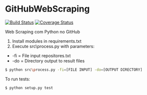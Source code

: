 # GitHubWebScraping 

[![Build Status](https://travis-ci.org/iran-gregorio/GitHubWebScraping.svg?branch=master)](https://travis-ci.org/iran-gregorio/GitHubWebScraping) [![Coverage Status](https://coveralls.io/repos/github/iran-gregorio/GitHubWebScraping/badge.svg?branch=master&service=github)](https://coveralls.io/github/iran-gregorio/GitHubWebScraping?branch=master&service=github)

Web Scraping com Python no GitHub

1. Install modules in requirements.txt
2. Execute src\process.py with parameters:
  - -fi = File input repositores.txt
  - -do = Directory output to result files
  
  ``` sh
  $ python src\process.py -fi=[FILE INPUT] -do=[OUTPUT DIRECTORY]
  ```
  
  To run tests:
  
  ```sh
  $ python setup.py test
  ```
